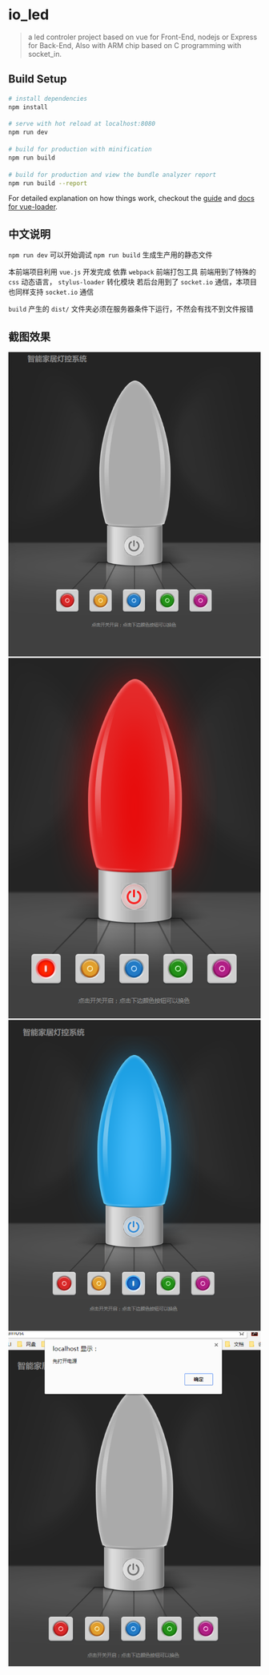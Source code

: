 # io_led

> a led controler project based on vue for Front-End, nodejs or Express for Back-End, Also with ARM chip based on C programming with socket_in.

## Build Setup

``` bash
# install dependencies
npm install

# serve with hot reload at localhost:8080
npm run dev

# build for production with minification
npm run build

# build for production and view the bundle analyzer report
npm run build --report
```

For detailed explanation on how things work, checkout the [guide](http://vuejs-templates.github.io/webpack/) and [docs for vue-loader](http://vuejs.github.io/vue-loader).

## 中文说明

`npm run dev` 可以开始调试
`npm run build` 生成生产用的静态文件

本前端项目利用 `vue.js` 开发完成
依靠 `webpack` 前端打包工具
前端用到了特殊的 `css` 动态语言， `stylus-loader` 转化模块
若后台用到了 `socket.io` 通信，本项目也同样支持 `socket.io` 通信

 `build`  产生的  `dist/`  文件夹必须在服务器条件下运行，不然会有找不到文件报错

 
## 截图效果

![](doc/img/1.png)
![](doc/img/2.png)
![](doc/img/3.png)
![](doc/img/4.png)